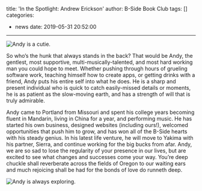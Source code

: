 title: 'In the Spotlight: Andrew Erickson'
author: B-Side Book Club
tags: []
categories:
  - news
date: 2019-05-31 20:52:00
---
![Andy is a cutie.](/img/andy1.png)

So who’s the hunk that always stands in the back? That would be Andy, the gentlest, most supportive, multi-musically-talented, and most hard working man you could hope to meet. Whether pushing through hours of grueling software work, teaching himself how to create apps, or getting drinks with a friend, Andy puts his entire self into what he does. He is a sharp and present individual who is quick to catch easily-missed details or moments, he is as patient as the slow-moving earth, and has a strength of will that is truly admirable. 

Andy came to Portland from Missouri and spent his college years becoming fluent in Mandarin, living in China for a year, and performing music. He has started his own business, designed websites (including ours!), welcomed opportunities that push him to grow, and has won all of the B-Side hearts with his steady genius. In his latest life venture, he will move to Yakima with his partner, Sierra, and continue working for the big bucks from afar. Andy, we are so sad to lose the regularity of your presence in our lives, but are excited to see what changes and successes come your way. You’re deep chuckle shall reverberate across the fields of Oregon to our waiting ears and much rejoicing shall be had for the bonds of love do runneth deep.


![Andy is always exploring.](/img/andy2.png)
